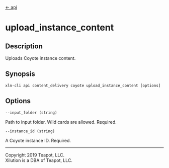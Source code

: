 [<- api](../../../api/index.md)

# upload_instance_content

## Description

Uploads Coyote instance content.

## Synopsis

```
xln-cli api content_delivery coyote upload_instance_content [options]
```

## Options

`--input_folder (string)`

Path to input folder. Wild cards are allowed. Required.

`--instance_id (string)`

A Coyote instance ID. Required.

---
Copyright 2019 Teapot, LLC.  
Xilution is a DBA of Teapot, LLC.
